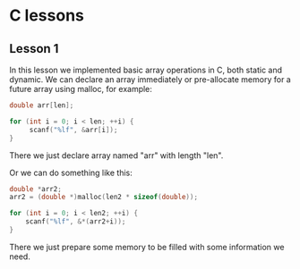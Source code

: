 # C lessons
## Lesson 1

In this lesson we implemented basic array operations in C, both static and dynamic. We can declare an array immediately or pre-allocate memory for a future array using malloc, for example:
```c++
double arr[len];

for (int i = 0; i < len; ++i) {
     scanf("%lf", &arr[i]);
}
```

There we just declare array named "arr" with length "len".

Or we can do something like this:

```c++
double *arr2;
arr2 = (double *)malloc(len2 * sizeof(double));

for (int i = 0; i < len2; ++i) {
    scanf("%lf", &*(arr2+i));
}
```
There we just prepare some memory to be filled with some information we need.

